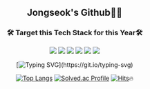 <div align="center">
<h2>Jongseok's Github👨‍💻 
<h3 align="center"><b>🛠 Target this Tech Stack for this Year🛠</b></h3>
<p align="center">
  
<img src="https://img.shields.io/badge/JAVA-007396?style=for-the-badge&logo=java&logoColor=white">
<img src="https://img.shields.io/badge/Spring-6DB33F?style=for-the-badge&logo=Spring&logoColor=white">
<img src="https://img.shields.io/badge/oracle-F80000?style=for-the-badge&logo=oracle&logoColor=white">
<img src="https://img.shields.io/badge/mysql-4479A1?style=for-the-badge&logo=mysql&logoColor=white">
<img src="https://img.shields.io/badge/aws-232F3E?style=for-the-badge&logo=aws&logoColor=white">
<img src="https://img.shields.io/badge/github-181717?style=for-the-badge&logo=github&logoColor=white">

[![Typing SVG](https://readme-typing-svg.demolab.com/?lines="If+things+are+not+falling";"you+are+not+innovating+enough!")](https://git.io/typing-svg)
 

[![Top Langs](https://github-readme-stats.vercel.app/api/top-langs/?username=himjjong&layout=compact&theme=auto&langs_count=5)](https://github.com/anuraghazra/github-readme-stats)
[![Solved.ac Profile](http://mazassumnida.wtf/api/v2/generate_badge?boj=jjijji5728)](https://solved.ac/jjijji5728)
[![Hits](https://hits.seeyoufarm.com/api/count/incr/badge.svg?url=https%3A%2F%2Fgithub.com%2Fkmsbio%2F&count_bg=%2379C83D&title_bg=%23555555&icon=&icon_color=%23E7E7E7&title=Visitor&edge_flat=false)](https://hits.seeyoufarm.com):fire:
